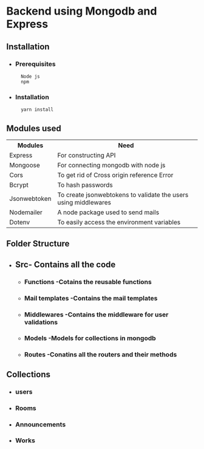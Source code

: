 # Backend using Mongodb and Express
## Installation

* ### Prerequisites
        Node js
        npm
* ### Installation
        yarn install
## Modules used

<table>
<tr>
<th>Modules</th>
<th>Need</th>
</tr>
<tr>
<td>Express</td>
<td>For constructing API</td>
</tr>
<tr>
<td>Mongoose</td>
<td>For connecting mongodb with node js</td>
</tr>
<tr>
<td>Cors</td>
<td>To get rid of Cross origin reference Error</td>
</tr>
<tr>
<td>Bcrypt</td>
<td>To hash passwords</td>
</tr>
<tr>
<td>Jsonwebtoken</td>
<td>To create jsonwebtokens to validate the users using middlewares</td>
</tr>
<tr>
<td>Nodemailer</td>
<td>A node package used to send mails</td>
</tr>
<tr>
<td>Dotenv</td>
<td>To easily access the environment variables</td>
</tr>
</table>

## Folder Structure

* ## Src- Contains all the code
  *  ### Functions -Cotains the reusable functions
  *  ### Mail templates -Contains the mail templates
  *  ### Middlewares -Contains the middleware for user validations
  *  ### Models -Models for collections in mongodb
  *  ### Routes -Conatins all the routers and their methods

## Collections
 * ### users
 * ### Rooms
 * ### Announcements
 * ### Works


